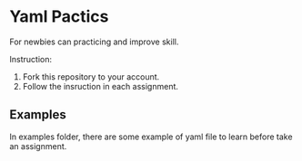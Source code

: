 # Yaml Pactics

For newbies can practicing and improve skill.

Instruction:

1. Fork this repository to your account.
2. Follow the insruction in each assignment.

## Examples

In examples folder, there are some example of yaml file to learn before take an assignment.
